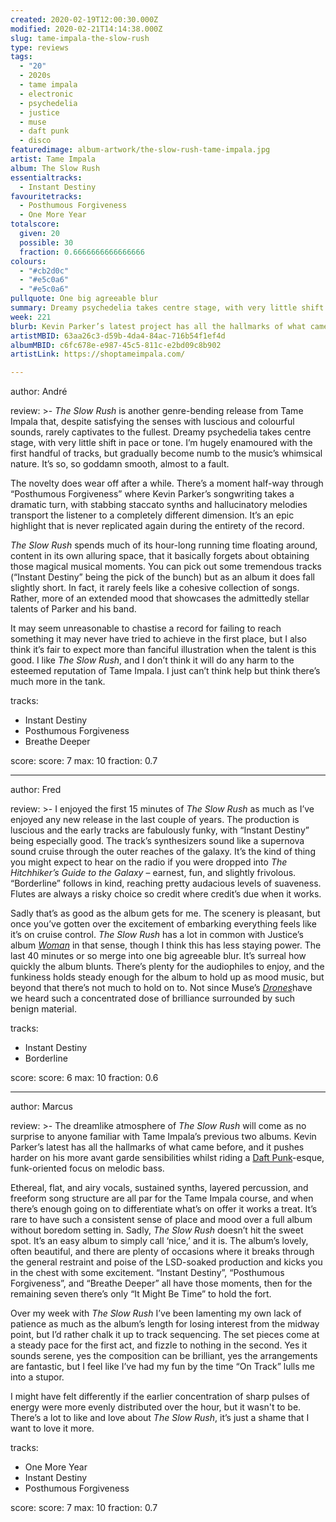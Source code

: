 ```yaml
---
created: 2020-02-19T12:00:30.000Z
modified: 2020-02-21T14:14:38.000Z
slug: tame-impala-the-slow-rush
type: reviews
tags:
  - "20"
  - 2020s
  - tame impala
  - electronic
  - psychedelia
  - justice
  - muse
  - daft punk
  - disco
featuredimage: album-artwork/the-slow-rush-tame-impala.jpg
artist: Tame Impala
album: The Slow Rush
essentialtracks:
  - Instant Destiny
favouritetracks:
  - Posthumous Forgiveness
  - One More Year
totalscore:
  given: 20
  possible: 30
  fraction: 0.6666666666666666
colours:
  - "#cb2d0c"
  - "#e5c0a6"
  - "#e5c0a6"
pullquote: One big agreeable blur
summary: Dreamy psychedelia takes centre stage, with very little shift in pace or tone. I'm hugely enamoured with the first handful of tracks, but gradually become numb to the music's whimsical nature.
week: 221
blurb: Kevin Parker’s latest project has all the hallmarks of what came before, and it pushes harder on his more avant garde sensibilities.
artistMBID: 63aa26c3-d59b-4da4-84ac-716b54f1ef4d
albumMBID: c6fc678e-e987-45c5-811c-e2bd09c8b902
artistLink: https://shoptameimpala.com/

---
```


author: André

review: >-
  *The Slow Rush* is another genre-bending release from Tame Impala that, despite satisfying the senses with luscious and colourful sounds, rarely captivates to the fullest. Dreamy psychedelia takes centre stage, with very little shift in pace or tone. I’m hugely enamoured with the first handful of tracks, but gradually become numb to the music’s whimsical nature. It’s so, so goddamn smooth, almost to a fault. 
  
  The novelty does wear off after a while. There’s a moment half-way through “Posthumous Forgiveness” where Kevin Parker’s songwriting takes a dramatic turn, with stabbing staccato synths and hallucinatory melodies transport the listener to a completely different dimension. It’s an epic highlight that is never replicated again during the entirety of the record.

  *The Slow Rush* spends much of its hour-long running time floating around, content in its own alluring space, that it basically forgets about obtaining those magical musical moments. You can pick out some tremendous tracks (“Instant Destiny” being the pick of the bunch) but as an album it does fall slightly short. In fact, it rarely feels like a cohesive collection of songs. Rather, more of an extended mood that showcases the admittedly stellar talents of Parker and his band. 
  
  It may seem unreasonable to chastise a record for failing to reach something it may never have tried to achieve in the first place, but I also think it’s fair to expect more than fanciful illustration when the talent is this good. I like *The Slow Rush*, and I don’t think it will do any harm to the esteemed reputation of Tame Impala. I just can’t think help but think there’s much more in the tank.

tracks:
  - Instant Destiny
  - ­­Posthumous Forgiveness
  - ­­Breathe Deeper

score:
  score: 7
  max: 10
  fraction: 0.7

---
author: Fred

review: >-
  I enjoyed the first 15 minutes of *The Slow Rush* as much as I’ve enjoyed any new release in the last couple of years. The production is luscious and the early tracks are fabulously funky, with “Instant Destiny” being especially good. The track’s synthesizers sound like a supernova sound cruise through the outer reaches of the galaxy. It’s the kind of thing you might expect to hear on the radio if you were dropped into *The Hitchhiker’s Guide to the Galaxy* – earnest, fun, and slightly frivolous. “Borderline” follows in kind, reaching pretty audacious levels of suaveness. Flutes are always a risky choice so credit where credit’s due when it works.

  Sadly that’s as good as the album gets for me. The scenery is pleasant, but once you’ve gotten over the excitement of embarking everything feels like it’s on cruise control. *The Slow Rush* has a lot in common with Justice’s album [*Woman*](/reviews/justice-woman/) in that sense, though I think this has less staying power. The last 40 minutes or so merge into one big agreeable blur. It’s surreal how quickly the album blunts. There’s plenty for the audiophiles to enjoy, and the funkiness holds steady enough for the album to hold up as mood music, but beyond that there’s not much to hold on to. Not since Muse’s [*Drones*](/reviews/muse-drones/)have we heard such a concentrated dose of brilliance surrounded by such benign material.

tracks:
  - Instant Destiny
  - ­­Borderline

score:
  score: 6
  max: 10
  fraction: 0.6

---
author: Marcus

review: >-
  The dreamlike atmosphere of *The Slow Rush* will come as no surprise to anyone familiar with Tame Impala’s previous two albums. Kevin Parker’s latest has all the hallmarks of what came before, and it pushes harder on his more avant garde sensibilities whilst riding a [Daft Punk](/reviews/daft-punk-discovery/)-esque, funk-oriented focus on melodic bass.

  Ethereal, flat, and airy vocals, sustained synths, layered percussion, and freeform song structure are all par for the Tame Impala course, and when there’s enough going on to differentiate what’s on offer it works a treat. It’s rare to have such a consistent sense of place and mood over a full album without boredom setting in. Sadly, *The Slow Rush* doesn’t hit the sweet spot. It’s an easy album to simply call ‘nice,’ and it is. The album’s lovely, often beautiful, and there are plenty of occasions where it breaks through the general restraint and poise of the LSD-soaked production and kicks you in the chest with some excitement. “Instant Destiny”, “Posthumous Forgiveness”, and “Breathe Deeper” all have those moments, then for the remaining seven there’s only “It Might Be Time” to hold the fort.

  Over my week with *The Slow Rush* I’ve been lamenting my own lack of patience as much as the album’s length for losing interest from the midway point, but I’d rather chalk it up to track sequencing. The set pieces come at a steady pace for the first act, and fizzle to nothing in the second. Yes it sounds serene, yes the composition can be brilliant, yes the arrangements are fantastic, but I feel like I’ve had my fun by the time “On Track” lulls me into a stupor. 
  
  I might have felt differently if the earlier concentration of sharp pulses of energy were more evenly distributed over the hour, but it wasn't to be. There’s a lot to like and love about *The Slow Rush*, it’s just a shame that I want to love it more.

tracks:
  - One More Year
  - ­­Instant Destiny
  - ­­Posthumous Forgiveness

score:
  score: 7
  max: 10
  fraction: 0.7
